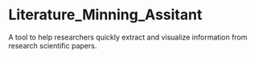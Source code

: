 # Literature_Minning_Assitant
A tool to help researchers quickly extract and visualize information from research scientific papers.
